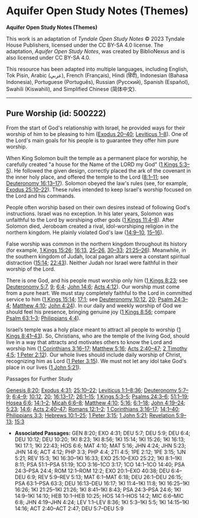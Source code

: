 # Aquifer Open Study Notes (Themes)

**Aquifer Open Study Notes (Themes)**

This work is an adaptation of *Tyndale Open Study Notes* © 2023 Tyndale House Publishers, licensed under the CC BY\-SA 4\.0 license. The adaptation, *Aquifer Open Study Notes*, was created by BiblioNexus and is also licensed under CC BY\-SA 4\.0\.

This resource has been adapted into multiple languages, including English, Tok Pisin, Arabic (عربي), French (Français), Hindi (हिंदी), Indonesian (Bahasa Indonesia), Portuguese (Português), Russian (Русский), Spanish (Español), Swahili (Kiswahili), and Simplified Chinese (简体中文).



--------------------------------

## Pure Worship (id: 500222)

From the start of God's relationship with Israel, he provided ways for their worship of him to be pleasing to him ([Exodus 20–40](https://ref.ly/Exod20:1-Exod40:38); [Leviticus 1–8](https://ref.ly/Lev1:1-Lev8:36)). One of the Lord's main goals for his people is to guarantee they offer him pure worship.

When King Solomon built the temple as a permanent place for worship, he carefully created "a house for the Name of the LORD my God" ([1 Kings 5:3–5](https://ref.ly/1Kgs5:3-1Kgs5:5)). He followed the given design, correctly placed the ark of the covenant in the inner holy place, and offered the temple to the Lord ([8:1–11](https://ref.ly/1Kgs8:1-1Kgs8:11); see [Deuteronomy 16:13–17](https://ref.ly/Deut16:13-Deut16:17)). Solomon obeyed the law's rules (see, for example, [Exodus 25:10–22](https://ref.ly/Exod25:10-Exod25:22)). These rules intended to keep Israel's worship focused on the Lord and his commands.

People often worship based on their own desires instead of following God's instructions. Israel was no exception. In his later years, Solomon was unfaithful to the Lord by worshiping other gods ([1 Kings 11:4–8](https://ref.ly/1Kgs11:4-1Kgs11:8)). After Solomon died, Jeroboam created a rival, idol\-worshiping religion in the northern kingdom. He plainly violated God's law ([14:9–10](https://ref.ly/1Kgs14:9-1Kgs14:10), [15–16](https://ref.ly/1Kgs14:15-1Kgs14:16)). 

False worship was common in the northern kingdom throughout its history (for example, [1 Kings 15:26](https://ref.ly/1Kgs15:26); [16:13](https://ref.ly/1Kgs16:13), [25–26](https://ref.ly/1Kgs16:25-1Kgs16:26), [30–33](https://ref.ly/1Kgs16:30-1Kgs16:33); [21:25–26](https://ref.ly/1Kgs21:25-1Kgs21:26)). Meanwhile, in the southern kingdom of Judah, local pagan altars were a constant spiritual distraction ([15:14](https://ref.ly/1Kgs15:14); [22:43](https://ref.ly/1Kgs22:43)). Neither Judah nor Israel were faithful in their worship of the Lord.

There is one God, and his people must worship only him ([1 Kings 8:23](https://ref.ly/1Kgs8:23); see [Deuteronomy 5:7](https://ref.ly/Deut5:7), [9](https://ref.ly/Deut5:9); [6:4](https://ref.ly/Deut6:4); [John 14:6](https://ref.ly/John14:6); [Acts 4:12](https://ref.ly/Acts4:12)). Our worship must come from a pure heart. We must stay completely faithful to the Lord in committed service to him ([1 Kings 15:14](https://ref.ly/1Kgs15:14); [17:1](https://ref.ly/1Kgs17:1); see [Deuteronomy 10:12](https://ref.ly/Deut10:12), [20](https://ref.ly/Deut10:20); [Psalm 24:3–4](https://ref.ly/Ps24:3-Ps24:4); [Matthew 4:10](https://ref.ly/Matt4:10); [John 4:24](https://ref.ly/John4:24)). In our daily and weekly worship of God we should feel his presence, bringing genuine joy ([1 Kings 8:56](https://ref.ly/1Kgs8:56); compare [Psalm 63:1–3](https://ref.ly/Ps63:1-Ps63:3); [Philippians 4:4](https://ref.ly/Phil4:4)). 

Israel’s temple was a holy place meant to attract all people to worship ([1 Kings 8:41–43](https://ref.ly/1Kgs8:41-1Kgs8:43)). So, Christians, who are the temple of the living God, should live in a way that attracts and motivates others to know the Lord and worship him ([1 Corinthians 3:16–17](https://ref.ly/1Cor3:16-1Cor3:17); [Matthew 5:16](https://ref.ly/Matt5:16); [Acts 2:40–47](https://ref.ly/Acts2:40-Acts2:47); [2 Timothy 4:5](https://ref.ly/2Tim4:5); [1 Peter 2:12](https://ref.ly/1Pet2:12)). Our whole lives should include daily worship of Christ, recognizing him as Lord ([1 Peter 3:15](https://ref.ly/1Pet3:15)). We must not let any idol take God's place in our lives ([1 John 5:21](https://ref.ly/1John5:21)).

Passages for Further Study

[Genesis 8:20](https://ref.ly/Gen8:20); [Exodus 4:31](https://ref.ly/Exod4:31); [25:10–22](https://ref.ly/Exod25:10-Exod25:22); [Leviticus 1:1–8:36](https://ref.ly/Lev1:1-Lev8:36); [Deuteronomy 5:7–9](https://ref.ly/Deut5:7-Deut5:9); [6:4–9](https://ref.ly/Deut6:4-Deut6:9); [10:12](https://ref.ly/Deut10:12), [20](https://ref.ly/Deut10:20); [16:13–17](https://ref.ly/Deut16:13-Deut16:17); [26:1–15](https://ref.ly/Deut26:1-Deut26:15); [1 Kings 5:3–5](https://ref.ly/1Kgs5:3-1Kgs5:5); [Psalms 24:3–6](https://ref.ly/Ps24:3-Ps24:6); [51:1–19](https://ref.ly/Ps51:1-Ps51:19); [Hosea 6:6](https://ref.ly/Hos6:6); [14:1–2](https://ref.ly/Hos14:1-Hos14:2); [Micah 6:6–8](https://ref.ly/Mic6:6-Mic6:8); [Matthew 4:10](https://ref.ly/Matt4:10); [5:16](https://ref.ly/Matt5:16); [6:1–18](https://ref.ly/Matt6:1-Matt6:18); [John 4:19–24](https://ref.ly/John4:19-John4:24); [5:23](https://ref.ly/John5:23); [14:6](https://ref.ly/John14:6); [Acts 2:40–47](https://ref.ly/Acts2:40-Acts2:47); [Romans 12:1–2](https://ref.ly/Rom12:1-Rom12:2); [1 Corinthians 3:16–17](https://ref.ly/1Cor3:16-1Cor3:17); [14:1–40](https://ref.ly/1Cor14:1-1Cor14:40); [Philippians 3:3](https://ref.ly/Phil3:3); [Hebrews 10:1–25](https://ref.ly/Heb10:1-Heb10:25); [1 Peter 3:15](https://ref.ly/1Pet3:15); [1 John 5:21](https://ref.ly/1John5:21); [Revelation 5:9–13](https://ref.ly/Rev5:9-Rev5:13); [15:3](https://ref.ly/Rev15:3)

* **Associated Passages:** GEN 8:20; EXO 4:31; DEU 5:7; DEU 5:9; DEU 6:4; DEU 10:12; DEU 10:20; 1KI 8:23; 1KI 8:56; 1KI 15:14; 1KI 15:26; 1KI 16:13; 1KI 17:1; 1KI 22:43; HOS 6:6; MAT 4:10; MAT 5:16; JHN 4:24; JHN 5:23; JHN 14:6; ACT 4:12; PHP 3:3; PHP 4:4; 2TI 4:5; 1PE 2:12; 1PE 3:15; 1JN 5:21; REV 15:3; 1KI 16:30–1KI 16:33; EXO 25:10–EXO 25:22; 1KI 8:1–1KI 8:11; PSA 51:1–PSA 51:19; 1CO 3:16–1CO 3:17; 1CO 14:1–1CO 14:40; PSA 24:3–PSA 24:4; ROM 12:1–ROM 12:2; EXO 20:1–EXO 40:38; DEU 6:4–DEU 6:9; REV 5:9–REV 5:13; MAT 6:1–MAT 6:18; DEU 26:1–DEU 26:15; PSA 63:1–PSA 63:3; DEU 16:13–DEU 16:17; 1KI 11:4–1KI 11:8; 1KI 16:25–1KI 16:26; 1KI 21:25–1KI 21:26; 1KI 8:41–1KI 8:43; PSA 24:3–PSA 24:6; 1KI 14:9–1KI 14:10; HEB 10:1–HEB 10:25; HOS 14:1–HOS 14:2; MIC 6:6–MIC 6:8; JHN 4:19–JHN 4:24; LEV 1:1–LEV 8:36; 1KI 5:3–1KI 5:5; 1KI 14:15–1KI 14:16; ACT 2:40–ACT 2:47; DEU 5:7–DEU 5:9

